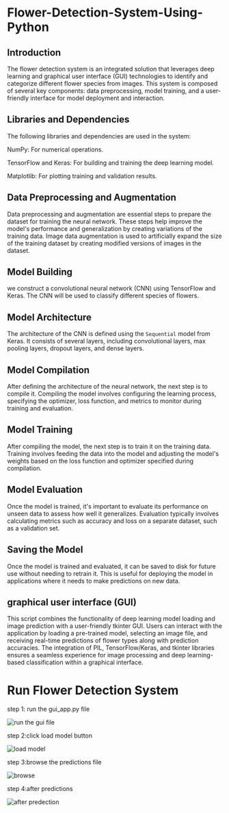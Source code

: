 # Flower-Detection-System-Using-Python
## Introduction
The flower detection system is an integrated solution that leverages deep learning and graphical user interface (GUI) technologies to identify and categorize different flower species from images. This system is composed of several key components: data preprocessing, model training, and a user-friendly interface for model deployment and interaction.
## Libraries and Dependencies
The following libraries and dependencies are used in the system:

NumPy: For numerical operations.

TensorFlow and Keras: For building and training the deep learning model.

Matplotlib: For plotting training and validation results.

## Data Preprocessing and Augmentation
Data preprocessing and augmentation are essential steps to prepare the dataset for training the neural network. These steps help improve the model's performance and generalization by creating variations of the training data.
Image data augmentation is used to artificially expand the size of the training dataset by creating modified versions of images in the dataset.

## Model Building

 we construct a convolutional neural network (CNN) using TensorFlow and Keras. The CNN will be used to classify different species of flowers. 

## Model Architecture
The architecture of the CNN is defined using the `Sequential` model from Keras. It consists of several layers, including convolutional layers, max pooling layers, dropout layers, and dense layers.
## Model Compilation
After defining the architecture of the neural network, the next step is to compile it. Compiling the model involves configuring the learning process, specifying the optimizer, loss function, and metrics to monitor during training and evaluation.
## Model Training
After compiling the model, the next step is to train it on the training data. Training involves feeding the data into the model and adjusting the model's weights based on the loss function and optimizer specified during compilation.
## Model Evaluation
Once the model is trained, it's important to evaluate its performance on unseen data to assess how well it generalizes. Evaluation typically involves calculating metrics such as accuracy and loss on a separate dataset, such as a validation set.

## Saving the Model
Once the model is trained and evaluated, it can be saved to disk for future use without needing to retrain it. This is useful for deploying the model in applications where it needs to make predictions on new data.
## graphical user interface (GUI) 
This script combines the functionality of deep learning model loading and image prediction with a user-friendly tkinter GUI. Users can interact with the application by loading a pre-trained model, selecting an image file, and receiving real-time predictions of flower types along with prediction accuracies. The integration of PIL, TensorFlow/Keras, and tkinter libraries ensures a seamless experience for image processing and deep learning-based classification within a graphical interface.
















# Run Flower Detection System

step 1: run the gui_app.py file






![run the gui file](https://github.com/Souhardamandol/Flower-Detection-System-Using-Python/assets/103977328/f0e485e9-a4b4-4c8d-9cdb-99301a767023)




step 2:click load model button






![load model](https://github.com/Souhardamandol/Flower-Detection-System-Using-Python/assets/103977328/39891205-b610-46d0-95c8-95b8fc420c73)





step 3:browse the predictions file





![browse](https://github.com/Souhardamandol/Flower-Detection-System-Using-Python/assets/103977328/5a8b9afa-826a-4973-8344-e42fcd55ee6a)







step 4:after predictions






![after predection](https://github.com/Souhardamandol/Flower-Detection-System-Using-Python/assets/103977328/a8297de3-0841-40f4-b0c9-e3ad6646ec1d)

